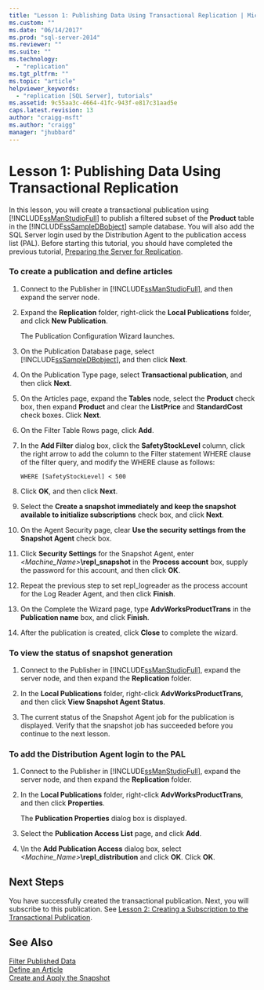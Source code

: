 ```yaml
---
title: "Lesson 1: Publishing Data Using Transactional Replication | Microsoft Docs"
ms.custom: ""
ms.date: "06/14/2017"
ms.prod: "sql-server-2014"
ms.reviewer: ""
ms.suite: ""
ms.technology: 
  - "replication"
ms.tgt_pltfrm: ""
ms.topic: "article"
helpviewer_keywords: 
  - "replication [SQL Server], tutorials"
ms.assetid: 9c55aa3c-4664-41fc-943f-e817c31aad5e
caps.latest.revision: 13
author: "craigg-msft"
ms.author: "craigg"
manager: "jhubbard"
---
```

# Lesson 1: Publishing Data Using Transactional Replication
  In this lesson, you will create a transactional publication using [!INCLUDE[ssManStudioFull](../includes/ssmanstudiofull-md.md)] to publish a filtered subset of the **Product** table in the [!INCLUDE[ssSampleDBobject](../includes/sssampledbobject-md.md)] sample database. You will also add the SQL Server login used by the Distribution Agent to the publication access list (PAL). Before starting this tutorial, you should have completed the previous tutorial, [Preparing the Server for Replication](../../2014/tutorials/tutorial-preparing-the-server-for-replication.md).  
  
### To create a publication and define articles  
  
1.  Connect to the Publisher in [!INCLUDE[ssManStudioFull](../includes/ssmanstudiofull-md.md)], and then expand the server node.  
  
2.  Expand the **Replication** folder, right-click the **Local Publications** folder, and click **New Publication**.  
  
     The Publication Configuration Wizard launches.  
  
3.  On the Publication Database page, select [!INCLUDE[ssSampleDBobject](../includes/sssampledbobject-md.md)], and then click **Next**.  
  
4.  On the Publication Type page, select **Transactional publication**, and then click **Next**.  
  
5.  On the Articles page, expand the **Tables** node, select the **Product** check box, then expand **Product** and clear the **ListPrice** and **StandardCost** check boxes. Click **Next**.  
  
6.  On the Filter Table Rows page, click **Add**.  
  
7.  In the **Add Filter** dialog box, click the **SafetyStockLevel** column, click the right arrow to add the column to the Filter statement WHERE clause of the filter query, and modify the WHERE clause as follows:  
  
    ```  
    WHERE [SafetyStockLevel] < 500  
    ```  
  
8.  Click **OK**, and then click **Next**.  
  
9. Select the **Create a snapshot immediately and keep the snapshot available to initialize subscriptions** check box, and click **Next**.  
  
10. On the Agent Security page, clear **Use the security settings from the Snapshot Agent** check box.  
  
11. Click **Security Settings** for the Snapshot Agent, enter \<*Machine_Name>***\repl_snapshot** in the **Process account** box, supply the password for this account, and then click **OK**.  
  
12. Repeat the previous step to set repl_logreader as the process account for the Log Reader Agent, and then click **Finish**.  
  
13. On the Complete the Wizard page, type **AdvWorksProductTrans** in the **Publication name** box, and click **Finish**.  
  
14. After the publication is created, click **Close** to complete the wizard.  
  
### To view the status of snapshot generation  
  
1.  Connect to the Publisher in [!INCLUDE[ssManStudioFull](../includes/ssmanstudiofull-md.md)], expand the server node, and then expand the **Replication** folder.  
  
2.  In the **Local Publications** folder, right-click **AdvWorksProductTrans**, and then click **View Snapshot Agent Status**.  
  
3.  The current status of the Snapshot Agent job for the publication is displayed. Verify that the snapshot job has succeeded before you continue to the next lesson.  
  
### To add the Distribution Agent login to the PAL  
  
1.  Connect to the Publisher in [!INCLUDE[ssManStudioFull](../includes/ssmanstudiofull-md.md)], expand the server node, and then expand the **Replication** folder.  
  
2.  In the **Local Publications** folder, right-click **AdvWorksProductTrans**, and then click **Properties**.  
  
     The **Publication Properties** dialog box is displayed.  
  
3.  Select the **Publication Access List** page, and click **Add**.  
  
4.  \In the **Add Publication Access** dialog box, select *<Machine_Name>***\repl_distribution** and click **OK**. Click **OK**.  
  
## Next Steps  
 You have successfully created the transactional publication. Next, you will subscribe to this publication. See [Lesson 2: Creating a Subscription to the Transactional Publication](../../2014/tutorials/lesson-2-creating-a-subscription-to-the-transactional-publication.md).  
  
## See Also  
 [Filter Published Data](../../2014/relational-databases/replication/filter-published-data.md)   
 [Define an Article](../../2014/relational-databases/replication/define-an-article.md)   
 [Create and Apply the Snapshot](../../2014/relational-databases/replication/create-and-apply-the-snapshot.md)  
  
  